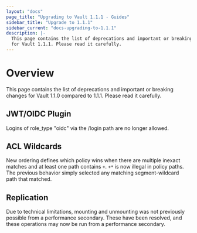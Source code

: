 ```yaml
---
layout: "docs"
page_title: "Upgrading to Vault 1.1.1 - Guides"
sidebar_title: "Upgrade to 1.1.1"
sidebar_current: "docs-upgrading-to-1.1.1"
description: |-
  This page contains the list of deprecations and important or breaking changes
  for Vault 1.1.1. Please read it carefully.
---
```


# Overview

This page contains the list of deprecations and important or breaking changes
for Vault 1.1.0 compared to 1.1.1. Please read it carefully.

## JWT/OIDC Plugin

Logins of role_type "oidc" via the /login path are no longer allowed. 

## ACL Wildcards

New ordering defines which policy wins when there are multiple inexact matches
and at least one path contains `+`. `+*` is now illegal in policy paths. The
previous behavior simply selected any matching segment-wildcard path that
matched.

## Replication

Due to technical limitations, mounting and unmounting was not previously
possible from a performance secondary. These have been resolved, and these
operations may now be run from a performance secondary.

